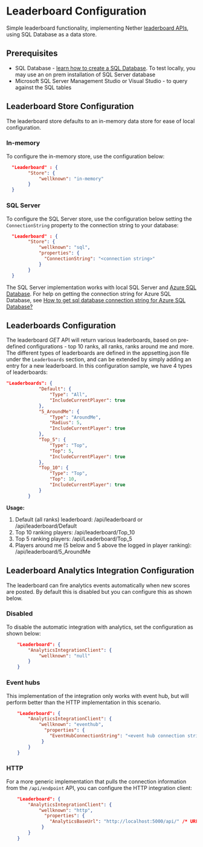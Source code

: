 # Leaderboard Configuration

Simple leaderboard functionality, implementing Nether [leaderboard APIs](api/leaderboard), using SQL Database as a data store.

## Prerequisites
* SQL Database - [learn how to create a SQL Database](https://docs.microsoft.com/en-us/azure/sql-database/sql-database-get-started).
    To test locally, you may use an on prem installation of SQL Server database
* Microsoft SQL Server Management Studio or Visual Studio - to query against the SQL tables

## Leaderboard Store Configuration

The leaderboard store defaults to an in-memory data store for ease of local configuration.

### In-memory
To configure the in-memory store, use the configuration below:

```json
  "Leaderboard" : {
        "Store": {
            "wellknown": "in-memory"
        }
  }
```

### SQL Server
To configure the SQL Server store, use the configuration below setting the `ConnectionString` property to the connection string to your database:

```json
  "Leaderboard" : {
        "Store": {
            "wellknown": "sql",
            "properties": {
              "ConnectionString": "<connection string>"
            }
        }
  }
```

The SQL Server implementation works with local SQL Server and [Azure SQL Database](https://docs.microsoft.com/en-us/azure/sql-database/sql-database-get-started). For help on getting the connection string for Azure SQL Database, see [How to get sql database connection string for Azure SQL Database?](https://docs.microsoft.com/en-us/azure/sql-database/sql-database-develop-dotnet-simple)

## Leaderboards Configuration
The leaderboard _GET_ API will return various leaderboards, based on pre-defined configurations - top 10 ranks, all ranks, ranks around me and more.
The different types of leaderboards are defined in the appsetting.json file under the `Leaderboards` section, and can be extended by simply adding an entry for a new leaderboard.
In this configuration sample, we have 4 types of leaderboards:

```json
"Leaderboards": {
            "Default": {
                "Type": "All",
                "IncludeCurrentPlayer": true
            },
            "5_AroundMe": {
                "Type": "AroundMe",
                "Radius": 5,
                "IncludeCurrentPlayer": true
            },
            "Top_5": {
                "Type": "Top",
                "Top": 5,
                "IncludeCurrentPlayer": true
            },
            "Top_10": {
                "Type": "Top",
                "Top": 10,
                "IncludeCurrentPlayer": true
            }
        }
```

**Usage:**

1. Default (all ranks) leaderboard: /api/leaderboard or /api/leaderboard/Default
2. Top 10 ranking players: /api/leaderboard/Top_10
3. Top 5 ranking players: /api/Leaderboard/Top_5
4. Players around me (5 below and 5 above the logged in player ranking): /api/leaderboard/5_AroundMe   

## Leaderboard Analytics Integration Configuration

The leaderboard can fire analytics events automatically when new scores are posted. By default this is disabled but you can configure this as shown below.

### Disabled

To disable the automatic integration with analytics, set the configuration as shown below:

```json
    "Leaderboard": {
        "AnalyticsIntegrationClient": {
            "wellknown": "null"
        }
    }
```

### Event hubs

This implementation of the integration only works with event hub, but will perform better than the HTTP implementation in this scenario.

```json
    "Leaderboard": {
        "AnalyticsIntegrationClient": {
            "wellknown": "eventhub",
              "properties": {
                "EventHubConnectionString": "<event hub connection string>"
             }
        }
    }
```


### HTTP
For a more generic implementation that pulls the connection information from the `/api/endpoint` API, you can configure the HTTP integration client:

```json
    "Leaderboard": {
        "AnalyticsIntegrationClient": {
            "wellknown": "http",
              "properties": {
                "AnalyticsBaseUrl": "http://localhost:5000/api/" /* URL to the base of the API where the /endpoint API exists */
             }
        }
    }
```

